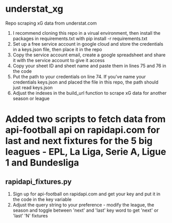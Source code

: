 # understat_xg
Repo scraping xG data from understat.com

1. I recommend cloning this repo in a virual environment, then install the packages in requirements.txt with pip install -r requirements.txt
2. Set up a free service account in google cloud and store the credentials in a keys.json file, then place it in the repo
3. Copy the service account email, create a google spreadsheet and share it with the service account to give it access
4. Copy your sheet ID and sheet name and paste them in lines 75 and 76 in the code
5. Put the path to your credentials on line 74. If you've name your credentials keys.json and placed the file in this repo, the path should just read keys.json
6. Adjust the indexes in the build_url function to scrape xG data for another season or league


# Added two scripts to fetch data from api-football api on rapidapi.com for last and next fixtures for the 5 big leagues - EPL, La Liga, Serie A, Ligue 1 and Bundesliga

## rapidapi_fixtures.py

1. Sign up for api-football on rapidapi.com and get your key and put it in the code in the key variable
2. Adjust the query string to your preference - modify the league, the season and toggle between 'next' and 'last' key word to get 'next' or 'last' 'N' fixtures